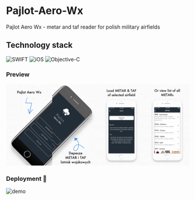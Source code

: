 # Pajlot-Aero-Wx
Pajlot Aero Wx - metar and taf reader for polish military airfields


## Technology stack
![SWIFT](https://img.shields.io/badge/swift-%234ea94b.svg?style=for-the-badge&logo=swift&logoColor=white) 
![iOS](https://img.shields.io/badge/ios-%23404d59.svg?style=for-the-badge&logo=iOS&logoColor=%2361DAFB) 
![Objective-C](https://img.shields.io/badge/Objective_C-%23404d59.svg?style=for-the-badge&logo=Objective_C&logoColor=%2361DAFB) 



### Preview
![preview][preview1-url]

[preview1-url]: https://raw.githubusercontent.com/pajlotapps/Pajlot-Aero-Wx/master/Preview.png

### Deployment 👋 
![demo](https://img.shields.io/badge/live_demo-not_available-red)
